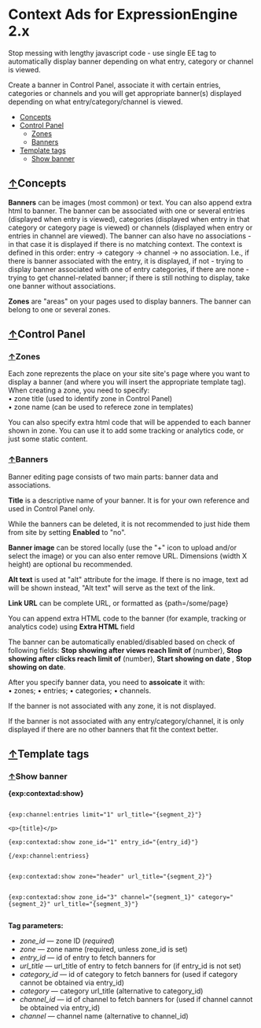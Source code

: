 <h1>Context Ads for ExpressionEngine 2.x</h1>

<p>Stop messing with lengthy javascript code - use single EE tag to automatically display banner depending on what entry, category or channel is viewed.</p>
<p>Create a banner in Control Panel, associate it with certain entries, categories or channels and you will get appropriate banner(s) displayed depending on what entry/category/channel is viewed.</p>



<ul>		

<li><a href="#general">Concepts</a></li>
<li><a href="#cp">Control Panel</a>
<ul>
<li><a href="#cp-zones">Zones</a></li>
<li><a href="#cp-banners">Banners</a></li>             
</ul>
</li>
<li><a href="#tags">Template tags</a>
<ul>
<li><a href="#tags-show">Show banner</a></li>        
</ul>
</li>

</ul>

<h2><a name="general" href="#top">&uarr;</a>Concepts</h2>

<p><strong>Banners</strong> can be images (most common) or text. You can also append extra html to banner. The banner can be associated with one or several entries (displayed when entry is viewed), categories (displayed when entry in that category or category page is viewed) or channels (displayed when entry or entries in channel are viewed). The banner can also have no associations - in that case it is displayed if there is no matching context. The context is defined in this order: entry &rarr; category &rarr; channel  &rarr; no association. I.e., if there is banner associated with the entry, it is displayed, if not - trying to display banner associated with one of entry categories, if there are none - trying to get channel-related banner; if there is still nothing to display, take one banner without associations.</p>

<p><strong>Zones</strong> are "areas" on your pages used to display banners. The banner can belong to one or several zones.</p>




<h2><a name="cp" href="#top">&uarr;</a>Control Panel</h2>

<h3><a name="cp-zones" href="#top">&uarr;</a>Zones</h3>

<p>Each zone reprezents the place on your site site's page where you want to display a banner (and where you will insert the appropriate template tag). When creating a zone, you need to specify:<br />
&bull; zone title (used to identify zone in Control Panel)<br />
&bull; zone name (can be used to referece zone in templates)
</p>
<p>You can also specify extra html code that will be appended to each banner shown in zone. You can use it to add some tracking or analytics code, or just some static content.</p>

<h3><a name="cp-banners" href="#top">&uarr;</a>Banners</h3>

<p>Banner editing page consists of two main parts: banner data and associations.</p>
<p><strong>Title</strong> is a descriptive name of your banner. It is for your own reference and used in Control Panel only.</p>
<p>While the banners can be deleted, it is not recommended to just hide them from site by setting <strong>Enabled</strong> to "no".</p>
<p><strong>Banner image</strong> can be stored locally (use the "+" icon to upload and/or select the image) or you can also enter remove URL. Dimensions (width X height) are optional bu recommended.</p>	
<p><strong>Alt text</strong> is used at "alt" attribute for the image. If there is no image, text ad will be shown instead, "Alt text" will serve as the text of the link.</p>	
<p><strong>Link URL</strong> can be complete URL, or formatted as {path=/some/page}</p>	
<p>You can append extra HTML code to the banner (for example, tracking or analytics code) using <strong>Extra HTML</strong> field</p>
<p>The banner can be automatically enabled/disabled based on check of following fields: 
<strong>Stop showing after views reach limit of	</strong> (number), 
<strong>Stop showing after clicks reach limit of</strong>	(number),
<strong>Start showing on date</strong>	,
<strong>Stop showing on date</strong>.
</p>	

<p>After you specify banner data, you need to <strong>assoicate</strong> it with:<br />
&bull; zones;
&bull; entries;
&bull; categories;
&bull; channels.
</p>
<p>If the banner is not associated with any zone, it is not displayed.</p>
<p>If the banner is not associated with any entry/category/channel, it is only displayed if there are no other banners that fit the context better.</p>


<h2><a name="tags" href="#top">&uarr;</a>Template tags</h2>

<h3><a name="tags-show" href="#top">&uarr;</a>Show banner</h3>

<p><strong>{exp:contextad:show}</strong></p>

<code>
{exp:channel:entries limit="1" url_title="{segment_2}"}<br />
&lt;p&gt;{title}&lt;/p&gt;<br />
{exp:contextad:show zone_id="1" entry_id="{entry_id}"}<br />
{/exp:channel:entriess}<br />
</code>

<code>
{exp:contextad:show zone="header" url_title="{segment_2}"}<br />
</code>

<code>
{exp:contextad:show zone_id="3" channel="{segment_1}" category="{segment_2}" url_title="{segment_3}"}<br />
</code>

<p><strong>Tag parameters:</strong>
<ul>
<li><dfn>zone_id</dfn> &mdash; zone ID (<em>required</em>)</li>
<li><dfn>zone</dfn> &mdash; zone name (required, unless zone_id is set)</li>
<li><dfn>entry_id</dfn> &mdash; id of entry to fetch banners for</li>
<li><dfn>url_title</dfn> &mdash; url_title of entry to fetch banners for (if entry_id is not set)</li>
<li><dfn>category_id</dfn> &mdash; id of category to fetch banners for (used if category cannot be obtained via entry_id)</li>
<li><dfn>category</dfn> &mdash; category url_title (alternative to category_id)</li>
<li><dfn>channel_id</dfn> &mdash; id of channel to fetch banners for (used if channel cannot be obtained via entry_id)</li>
<li><dfn>channel</dfn> &mdash; channel name (alternative to channel_id)</li>
</ul>
</p>